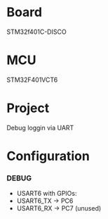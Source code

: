 # Board
STM32f401C-DISCO

# MCU
STM32F401VCT6

# Project
Debug loggin via UART

# Configuration

### DEBUG
 * USART6 with GPIOs:
  * USART6_TX -> PC6
  * USART6_RX -> PC7 (unused) 
